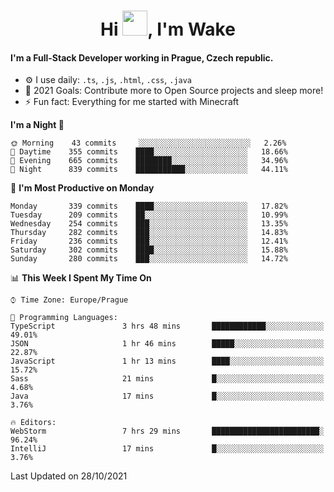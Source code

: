 <h1 align="center">Hi <img src="https://raw.githubusercontent.com/MrWakeCZ/MrWakeCZ/master/Hi.gif" width="40px" />, I'm Wake</h1>

#### I'm a Full-Stack Developer working in Prague, Czech republic.
- ⚙️ I use daily: `.ts`, `.js`, `.html`, `.css`, `.java`
- 🥅 2021 Goals: Contribute more to Open Source projects and sleep more!
- ⚡ Fun fact: Everything for me started with Minecraft

<!--START_SECTION:waka-->
**I'm a Night 🦉** 

```text
🌞 Morning    43 commits     ░░░░░░░░░░░░░░░░░░░░░░░░░   2.26% 
🌆 Daytime    355 commits    ████░░░░░░░░░░░░░░░░░░░░░   18.66% 
🌃 Evening    665 commits    ████████░░░░░░░░░░░░░░░░░   34.96% 
🌙 Night      839 commits    ███████████░░░░░░░░░░░░░░   44.11%

```
📅 **I'm Most Productive on Monday** 

```text
Monday       339 commits    ████░░░░░░░░░░░░░░░░░░░░░   17.82% 
Tuesday      209 commits    ██░░░░░░░░░░░░░░░░░░░░░░░   10.99% 
Wednesday    254 commits    ███░░░░░░░░░░░░░░░░░░░░░░   13.35% 
Thursday     282 commits    ███░░░░░░░░░░░░░░░░░░░░░░   14.83% 
Friday       236 commits    ███░░░░░░░░░░░░░░░░░░░░░░   12.41% 
Saturday     302 commits    ████░░░░░░░░░░░░░░░░░░░░░   15.88% 
Sunday       280 commits    ███░░░░░░░░░░░░░░░░░░░░░░   14.72%

```


📊 **This Week I Spent My Time On** 

```text
⌚︎ Time Zone: Europe/Prague

💬 Programming Languages: 
TypeScript               3 hrs 48 mins       ████████████░░░░░░░░░░░░░   49.01% 
JSON                     1 hr 46 mins        █████░░░░░░░░░░░░░░░░░░░░   22.87% 
JavaScript               1 hr 13 mins        ████░░░░░░░░░░░░░░░░░░░░░   15.72% 
Sass                     21 mins             █░░░░░░░░░░░░░░░░░░░░░░░░   4.68% 
Java                     17 mins             █░░░░░░░░░░░░░░░░░░░░░░░░   3.76%

🔥 Editors: 
WebStorm                 7 hrs 29 mins       ████████████████████████░   96.24% 
IntelliJ                 17 mins             █░░░░░░░░░░░░░░░░░░░░░░░░   3.76%

```


 Last Updated on 28/10/2021
<!--END_SECTION:waka-->
